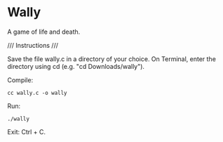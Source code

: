 # Wally
A game of life and death.

/// Instructions ///

Save the file wally.c in a directory of your choice.
On Terminal, enter the directory using cd (e.g. "cd Downloads/wally").

Compile:

```
cc wally.c -o wally
```

Run:
```
./wally
```
Exit: Ctrl + C.
